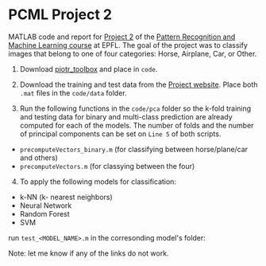 # PCML Project 2
MATLAB code and report for [Project 2](http://icapeople.epfl.ch/mekhan/pcml15/project-2/objectDetection.html) of the [Pattern Recognition and Machine Learning course](http://icapeople.epfl.ch/mekhan/pcml15.html) at EPFL. The goal of the project was to classify images that belong to one of four categories: Horse, Airplane, Car, or Other.

1) Download [piotr_toolbox](http://cvlabwww.epfl.ch/~cjbecker/tmp/piotr_toolbox.zip) and place in `code`.

2) Download the training and test data from the [Project website](http://icapeople.epfl.ch/mekhan/pcml15/project-2/index.html). Place both `.mat` files in the `code/data` folder.

3) Run the following functions in the `code/pca` folder so the k-fold training and testing data for binary and multi-class prediction are already computed for each of the models. The number of folds and the number of principal components can be set on `Line 5` of both scripts.

* `precomputeVectors_binary.m`  (for classifying between horse/plane/car and others)
* `precomputeVectors.m`         (for classying between the four)

4) To apply the following models for classification:

* k-NN (k- nearest neighbors)
* Neural Network
* Random Forest
* SVM

run `test_<MODEL_NAME>.m` in the corresonding model's folder:

Note: let me know if any of the links do not work.


